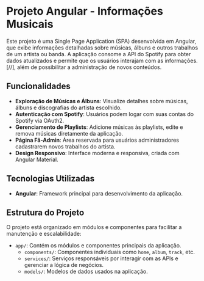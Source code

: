 # Projeto Angular - Informações Musicais
Este projeto é uma Single Page Application (SPA) desenvolvida em Angular, que exibe informações detalhadas sobre músicas, álbuns e outros trabalhos de um artista ou banda. A aplicação consome a API do Spotify para obter dados atualizados e permite que os usuários interajam com as informações.
[//], além de possibilitar a administração de novos conteúdos.

## Funcionalidades
- **Exploração de Músicas e Álbuns**: Visualize detalhes sobre músicas, álbuns e discografias do artista escolhido.
- **Autenticação com Spotify**: Usuários podem logar com suas contas do Spotify via OAuth2.
- **Gerenciamento de Playlists**: Adicione músicas às playlists, edite e remova músicas diretamente da aplicação.
- **Página Fã-Admin**: Área reservada para usuários administradores cadastrarem novos trabalhos do artista.
- **Design Responsivo**: Interface moderna e responsiva, criada com Angular Material.

## Tecnologias Utilizadas
- **Angular**: Framework principal para desenvolvimento da aplicação.

## Estrutura do Projeto
O projeto está organizado em módulos e componentes para facilitar a manutenção e escalabilidade:
- `app/`: Contém os módulos e componentes principais da aplicação.
  - `components/`: Componentes individuais como `home`, `album`, `track`, etc.
  - `services/`: Serviços responsáveis por interagir com as APIs e gerenciar a lógica de negócios.
  - `models/`: Modelos de dados usados na aplicação.
